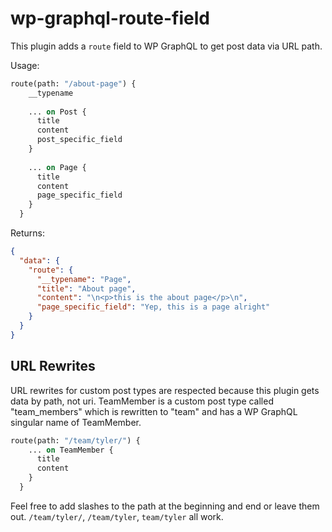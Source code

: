 # wp-graphql-route-field

This plugin adds a `route` field to WP GraphQL to get post data via URL path.

Usage:

```graphql
route(path: "/about-page") {
    __typename
    
    ... on Post {
      title
      content
      post_specific_field
    }
    
    ... on Page {
      title
      content
      page_specific_field
    }
  } 
```

Returns:

```json
{
  "data": {
    "route": {
      "__typename": "Page",
      "title": "About page",
      "content": "\n<p>this is the about page</p>\n",
      "page_specific_field": "Yep, this is a page alright"
    }
  }
}
```

## URL Rewrites

URL rewrites for custom post types are respected because this plugin gets data by path, not uri.
TeamMember is a custom post type called "team_members" which is rewritten to "team" and has a WP GraphQL singular name of TeamMember.
```graphql
route(path: "/team/tyler/") {
    ... on TeamMember {
      title
      content
    }
  }
```

Feel free to add slashes to the path at the beginning and end or leave them out. `/team/tyler/`, `/team/tyler`, `team/tyler` all work.
